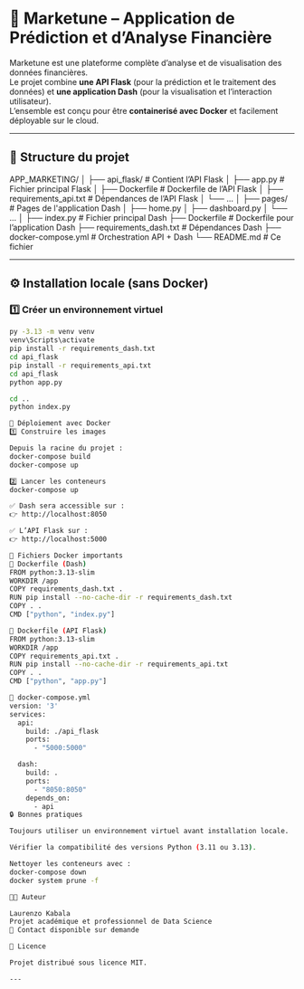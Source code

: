 # 🚀 Marketune – Application de Prédiction et d’Analyse Financière

Marketune est une plateforme complète d’analyse et de visualisation des données financières.  
Le projet combine **une API Flask** (pour la prédiction et le traitement des données) et **une application Dash** (pour la visualisation et l’interaction utilisateur).  
L’ensemble est conçu pour être **containerisé avec Docker** et facilement déployable sur le cloud.

---

## 📁 **Structure du projet**

APP_MARKETING/
│
├── api_flask/ # Contient l’API Flask
│ ├── app.py # Fichier principal Flask
│ ├── Dockerfile # Dockerfile de l’API Flask
│ ├── requirements_api.txt # Dépendances de l’API Flask
│ └── ...
│
├── pages/ # Pages de l'application Dash
│ ├── home.py
│ ├── dashboard.py
│ └── ...
│
├── index.py # Fichier principal Dash
├── Dockerfile # Dockerfile pour l’application Dash
├── requirements_dash.txt # Dépendances Dash
├── docker-compose.yml # Orchestration API + Dash
└── README.md # Ce fichier

---

## ⚙️ **Installation locale (sans Docker)**

### 1️⃣ Créer un environnement virtuel
```bash
py -3.13 -m venv venv
venv\Scripts\activate
pip install -r requirements_dash.txt
cd api_flask
pip install -r requirements_api.txt
cd api_flask
python app.py

cd ..
python index.py

🐳 Déploiement avec Docker
1️⃣ Construire les images

Depuis la racine du projet :
docker-compose build
docker-compose up

2️⃣ Lancer les conteneurs
docker-compose up

✅ Dash sera accessible sur :
👉 http://localhost:8050

✅ L’API Flask sur :
👉 http://localhost:5000

🧰 Fichiers Docker importants
🔹 Dockerfile (Dash)
FROM python:3.13-slim
WORKDIR /app
COPY requirements_dash.txt .
RUN pip install --no-cache-dir -r requirements_dash.txt
COPY . .
CMD ["python", "index.py"]

🔹 Dockerfile (API Flask)
FROM python:3.13-slim
WORKDIR /app
COPY requirements_api.txt .
RUN pip install --no-cache-dir -r requirements_api.txt
COPY . .
CMD ["python", "app.py"]

🔹 docker-compose.yml
version: '3'
services:
  api:
    build: ./api_flask
    ports:
      - "5000:5000"

  dash:
    build: .
    ports:
      - "8050:8050"
    depends_on:
      - api
🔒 Bonnes pratiques

Toujours utiliser un environnement virtuel avant installation locale.

Vérifier la compatibilité des versions Python (3.11 ou 3.13).

Nettoyer les conteneurs avec :
docker-compose down
docker system prune -f

👨‍💻 Auteur

Laurenzo Kabala
Projet académique et professionnel de Data Science
📧 Contact disponible sur demande

📄 Licence

Projet distribué sous licence MIT.

---




